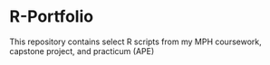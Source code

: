 # R-Portfolio
This repository contains select R scripts from my MPH coursework, capstone project, and practicum (APE)
